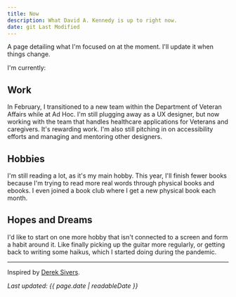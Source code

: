 ```yaml
---
title: Now
description: What David A. Kennedy is up to right now.
date: git Last Modified
---
```


A page detailing what I'm focused on at the moment. I'll update it when things change.

I'm currently:

## Work

In February, I transitioned to a new team within the Department of Veteran Affairs while at Ad Hoc. I'm still plugging away as a UX designer, but now working with the team that handles healthcare applications for Veterans and caregivers. It's rewarding work. I'm also still pitching in on accessibility efforts and managing and mentoring other designers.

## Hobbies

I'm still reading a lot, as it's my main hobby. This year, I'll finish fewer books because I'm trying to read more real words through physical books and ebooks. I even joined a book club where I get a new physical book each month.

## Hopes and Dreams

I'd like to start on one more hobby that isn't connected to a screen and form a habit around it. Like finally picking up the guitar more regularly, or getting back to writing some haikus, which I started doing during the pandemic.

---

Inspired by [Derek Sivers](https://sivers.org/nowff).

_Last updated: {{ page.date | readableDate }}_
